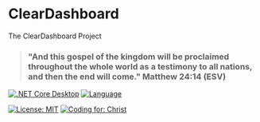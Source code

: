 # ClearDashboard
The ClearDashboard Project

> ### "And this gospel of the kingdom will be proclaimed throughout the whole world as a testimony to all nations, and then the end will come." Matthew 24:14 (ESV)



[![.NET Core Desktop](https://github.com/Clear-Bible/ClearDashboard/actions/workflows/dotnet-desktop.yml/badge.svg)](https://github.com/Clear-Bible/ClearDashboard/actions/workflows/dotnet-desktop.yml)
[![Language](https://img.shields.io/badge/Language-C%23-blue.svg?style=flat-square)](https://docs.microsoft.com/en-us/dotnet/csharp/)

[![License: MIT](https://img.shields.io/badge/License-MIT-yellow.svg)](https://github.com/Clear-Bible/ClearDashboard/blob/main/LICENSE)
[![Coding for: Christ](https://img.shields.io/badge/Coding%20for-Christ-purple.svg)](https://www.clear.bible/)
